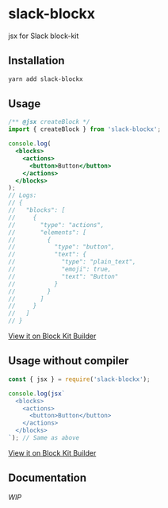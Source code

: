 # slack-blockx

jsx for Slack block-kit

## Installation

```sh
yarn add slack-blockx
```

## Usage

```jsx
/** @jsx createBlock */
import { createBlock } from 'slack-blockx';

console.log(
  <blocks>
    <actions>
      <button>Button</button>
    </actions>
  </blocks>
);
// Logs:
// {
//   "blocks": [
//     {
//       "type": "actions",
//       "elements": [
//         {
//           "type": "button",
//           "text": {
//             "type": "plain_text",
//             "emoji": true,
//             "text": "Button"
//           }
//         }
//       ]
//     }
//   ]
// }
```

[View it on Block Kit Builder](https://api.slack.com/tools/block-kit-builder?mode=message&blocks=%5B%7B%22type%22%3A%22actions%22%2C%22elements%22%3A%5B%7B%22type%22%3A%22button%22%2C%22text%22%3A%7B%22type%22%3A%22plain_text%22%2C%22emoji%22%3Atrue%2C%22text%22%3A%22Button%22%7D%7D%5D%7D%5D)

## Usage without compiler

```jsx
const { jsx } = require('slack-blockx');

console.log(jsx`
  <blocks>
    <actions>
      <button>Button</button>
    </actions>
  </blocks>
`); // Same as above
```

[View it on Block Kit Builder](https://api.slack.com/tools/block-kit-builder?mode=message&blocks=%5B%7B%22type%22%3A%22actions%22%2C%22elements%22%3A%5B%7B%22type%22%3A%22button%22%2C%22text%22%3A%7B%22type%22%3A%22plain_text%22%2C%22emoji%22%3Atrue%2C%22text%22%3A%22Button%22%7D%7D%5D%7D%5D)

## Documentation

_WIP_

